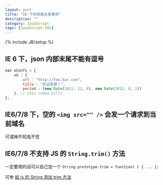 ```yaml
---
layout: post
title: "IE 下的奇葩注意事项"
description: ""
category: JavaScript
tags: [JavaScript-101]
---
```

{% include JB/setup %}

## IE 6 下，json 内部末尾不能有逗号

```js
var oConfs = {
    a6 : {
        url : "http://foo.bar.com",
        title : "欢迎登录！",
        period : [new Date(2011, 11, 8), new Date(2012, 0, 1)]
    }, // this comma kills  
};
```

## IE6/7/8 下，空的 `<img src="" />` 会发一个请求到当前域名

可谓神不知鬼不觉

## IE6/7/8 不支持 JS 的 `String.trim()` 方法

一定要用的话可以自己加一个 `String.prototype.trim = function( ) { ... };`

可参 [給 js 的 String 添加 trim 方法](https://my.oschina.net/snandy/blog/12724)